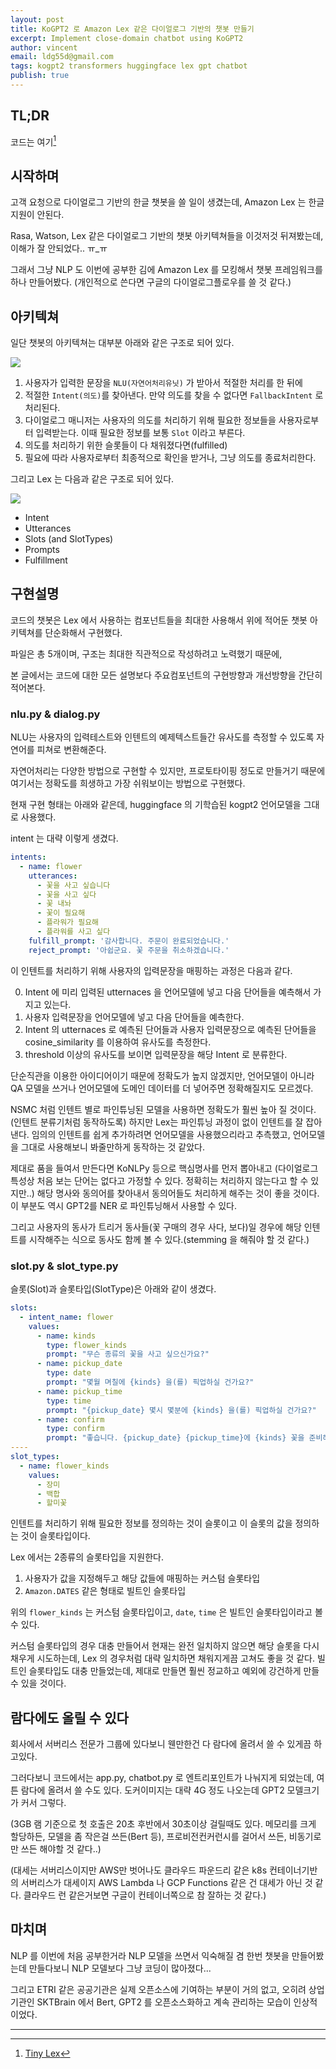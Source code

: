 ```yaml
---
layout: post
title: KoGPT2 로 Amazon Lex 같은 다이얼로그 기반의 챗봇 만들기
excerpt: Implement close-domain chatbot using KoGPT2 
author: vincent
email: ldg55d@gmail.com
tags: kogpt2 transformers huggingface lex gpt chatbot
publish: true
---
```


## TL;DR

코드는 여기[^1]

## 시작하며

고객 요청으로 다이얼로그 기반의 한글 챗봇을 쓸 일이 생겼는데, Amazon Lex 는 한글지원이 안된다.

Rasa, Watson, Lex 같은 다이얼로그 기반의 챗봇 아키텍쳐들을 이것저것 뒤져봤는데, 이해가 잘 안되었다.. ㅠ_ㅠ

그래서 그냥 NLP 도 이번에 공부한 김에 Amazon Lex 를 모킹해서 챗봇 프레임워크를 하나 만들어봤다.
(개인적으로 쓴다면 구글의 다이얼로그플로우를 쓸 것 같다.)

## 아키텍쳐

일단 챗봇의 아키텍쳐는 대부분 아래와 같은 구조로 되어 있다.

<img src="https://miro.medium.com/max/3004/1*0JqMq7W9ndcOmL3UQ5lPhQ.png" />

1. 사용자가 입력한 문장을 `NLU(자연어처리유닛)` 가 받아서 적절한 처리를 한 뒤에
2. 적절한 `Intent(의도)`를 찾아낸다. 만약 의도를 찾을 수 없다면 `FallbackIntent` 로 처리된다.
3. 다이얼로그 매니저는 사용자의 의도를 처리하기 위해 필요한 정보들을 사용자로부터 입력받는다. 이때 필요한 정보를 보통 `Slot` 이라고 부른다.
4. 의도를 처리하기 위한 슬롯들이 다 채워졌다면(fulfilled)
5. 필요에 따라 사용자로부터 최종적으로 확인을 받거나, 그냥 의도를 종료처리한다.

그리고 Lex 는 다음과 같은 구조로 되어 있다.

<img src="https://media.amazonwebservices.com/blog/2016/lex_main_page_2.png"/>

- Intent
- Utterances
- Slots (and SlotTypes)
- Prompts
- Fulfillment

## 구현설명

코드의 챗봇은 Lex 에서 사용하는 컴포넌트들을 최대한 사용해서 위에 적어둔 챗봇 아키텍쳐를 단순화해서 구현했다.

파일은 총 5개이며, 구조는 최대한 직관적으로 작성하려고 노력했기 때문에,

본 글에서는 코드에 대한 모든 설명보다 주요컴포넌트의 구현방향과 개선방향을 간단히 적어본다.

### nlu.py & dialog.py

NLU는 사용자의 입력테스트와 인텐트의 예제텍스트들간 유사도를 측정할 수 있도록 자연어를 피쳐로 변환해준다.

자연어처리는 다양한 방법으로 구현할 수 있지만, 프로토타이핑 정도로 만들거기 때문에 여기서는 정확도를 희생하고 가장 쉬워보이는 방법으로 구현했다.

현재 구현 형태는 아래와 같은데, huggingface 의 기학습된 kogpt2 언어모델을 그대로 사용했다.

intent 는 대략 이렇게 생겼다.

```yaml
intents:
  - name: flower
    utterances:
      - 꽃을 사고 싶습니다
      - 꽃을 사고 싶다
      - 꽃 내놔
      - 꽃이 필요해
      - 플라워가 필요해
      - 플라워를 사고 싶다
    fulfill_prompt: '감사합니다. 주문이 완료되었습니다.'
    reject_prompt: '아쉽군요. 꽃 주문을 취소하겠습니다.'
```

이 인텐트를 처리하기 위해 사용자의 입력문장을 매핑하는 과정은 다음과 같다.

0. Intent 에 미리 입력된 utternaces 을 언어모델에 넣고 다음 단어들을 예측해서 가지고 있는다.
1. 사용자 입력문장을 언어모델에 넣고 다음 단어들을 예측한다.
2. Intent 의 utternaces 로 예측된 단어들과 사용자 입력문장으로 예측된 단어들을 cosine_similarity 를 이용하여 유사도를 측정한다.
3. threshold 이상의 유사도를 보이면 입력문장을 해당 Intent 로 분류한다.

단순직관을 이용한 아이디어이기 때문에 정확도가 높지 않겠지만, 언어모델이 아니라 QA 모델을 쓰거나 언어모델에 도메인 데이터를 더 넣어주면 정확해질지도 모르겠다.

NSMC 처럼 인텐트 별로 파인튜닝된 모델을 사용하면 정확도가 훨씬 높아 질 것이다.(인텐트 분류기처럼 동작하도록) 하지만 Lex는 파인튜닝 과정이 없이 인텐트를 잘 잡아낸다.
임의의 인텐트를 쉽게 추가하려면 언어모델을 사용했으리라고 추측했고, 언어모델을 그대로 사용해보니 봐줄만하게 동작하는 것 같았다.

제대로 품을 들여서 만든다면 KoNLPy 등으로 핵심명사를 먼저 뽑아내고
(다이얼로그 특성상 처음 보는 단어는 없다고 가정할 수 있다. 정확히는 처리하지 않는다고 할 수 있지만..)
해당 명사와 동의어를 찾아내서 동의어들도 처리하게 해주는 것이 좋을 것이다.
이 부분도 역시 GPT2를 NER 로 파인튜닝해서 사용할 수 있다.

그리고 사용자의 동사가 트리거 동사들(꽃 구매의 경우 사다, 보다)일 경우에 해당 인텐트를 시작해주는 식으로 동사도 함께 볼 수 있다.(stemming 을 해줘야 할 것 같다.)

### slot.py & slot_type.py

슬롯(Slot)과 슬롯타입(SlotType)은 아래와 같이 생겼다.

```yaml
slots:
  - intent_name: flower
    values:
      - name: kinds
        type: flower_kinds
        prompt: "무슨 종류의 꽃을 사고 싶으신가요?"
      - name: pickup_date
        type: date
        prompt: "몇월 며칠에 {kinds} 을(를) 픽업하실 건가요?"
      - name: pickup_time
        type: time
        prompt: "{pickup_date} 몇시 몇분에 {kinds} 을(를) 픽업하실 건가요?"
      - name: confirm
        type: confirm
        prompt: "좋습니다. {pickup_date} {pickup_time}에 {kinds} 꽃을 준비해두면 될까요?"
----
slot_types:
  - name: flower_kinds
    values:
      - 장미
      - 백합
      - 할미꽃
```

인텐트를 처리하기 위해 필요한 정보를 정의하는 것이 슬롯이고 이 슬롯의 값을 정의하는 것이 슬롯타입이다.

Lex 에서는 2종류의 슬롯타입을 지원한다.

1. 사용자가 값을 지정해두고 해당 값들에 매핑하는 커스텀 슬롯타입 
2. `Amazon.DATES` 같은 형태로 빌트인 슬롯타입

위의 `flower_kinds` 는 커스텀 슬롯타입이고, `date`, `time` 은 빌트인 슬롯타입이라고 볼 수 있다.

커스텀 슬롯타입의 경우 대충 만들어서 현재는 완전 일치하지 않으면 해당 슬롯을 다시 채우게 시도하는데, Lex 의 경우처럼 대략 일치하면 채워지게끔 고쳐도 좋을 것 같다.
빌트인 슬롯타입도 대충 만들었는데, 제대로 만들면 훨씬 정교하고 예외에 강건하게 만들 수 있을 것이다.

## 람다에도 올릴 수 있다

회사에서 서버리스 전문가 그룹에 있다보니 웬만한건 다 람다에 올려서 쓸 수 있게끔 하고있다.

그러다보니 코드에서는 app.py, chatbot.py 로 엔트리포인트가 나눠지게 되었는데, 여튼 람다에 올려서 쓸 수도 있다. 도커이미지는 대략 4G 정도 나오는데 GPT2 모델크기가 커서 그렇다.

(3GB 램 기준으로 첫 호출은 20초 후반에서 30초이상 걸릴때도 있다. 메모리를 크게 할당하든, 모델을 좀 작은걸 쓰든(Bert 등), 프로비전컨커런시를 걸어서 쓰든, 비동기로만 쓰든 해야할 것 같다..)

(대세는 서버리스이지만 AWS만 벗어나도 클라우드 파운드리 같은 k8s 컨테이너기반의 서버리스가 대세이지 AWS Lambda 나 GCP Functions 같은 건 대세가 아닌 것 같다. 클라우드 런 같은거보면 구글이 컨테이너쪽으로 참 잘하는 것 같다.)

## 마치며

NLP 를 이번에 처음 공부한거라 NLP 모델을 쓰면서 익숙해질 겸 한번 챗봇을 만들어봤는데 만들다보니
NLP 모델보다 그냥 코딩이 많아졌다...

그리고 ETRI 같은 공공기관은 실제 오픈소스에 기여하는 부분이 거의 없고,
오히려 상업기관인 SKTBrain 에서 Bert, GPT2 를 오픈소스화하고 계속 관리하는 모습이 인상적이었다.

----

[^1]: [Tiny Lex](https://github.com/haandol/tiny-lex)
